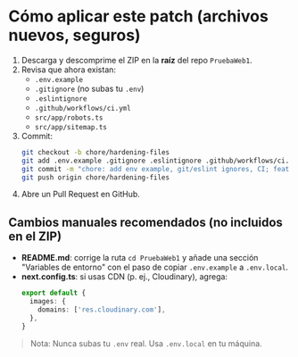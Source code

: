 # Cómo aplicar este patch (archivos nuevos, seguros)

1) Descarga y descomprime el ZIP en la **raíz** del repo `PruebaWeb1`.
2) Revisa que ahora existan:
   - `.env.example`
   - `.gitignore` (no subas tu `.env`)
   - `.eslintignore`
   - `.github/workflows/ci.yml`
   - `src/app/robots.ts`
   - `src/app/sitemap.ts`
3) Commit:
   ```bash
   git checkout -b chore/hardening-files
   git add .env.example .gitignore .eslintignore .github/workflows/ci.yml src/app/robots.ts src/app/sitemap.ts
   git commit -m "chore: add env example, git/eslint ignores, CI; feat: robots & sitemap"
   git push origin chore/hardening-files
   ```
4) Abre un Pull Request en GitHub.

## Cambios manuales recomendados (no incluidos en el ZIP)
- **README.md**: corrige la ruta `cd PruebaWeb1` y añade una sección "Variables de entorno" con el paso de copiar `.env.example` a `.env.local`.
- **next.config.ts**: si usas CDN (p. ej., Cloudinary), agrega:
  ```ts
  export default {
    images: {
      domains: ['res.cloudinary.com'],
    },
  }
  ```

> Nota: Nunca subas tu `.env` real. Usa `.env.local` en tu máquina.
